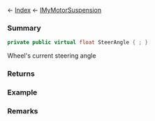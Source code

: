 ← [Index](Api-Index) ← [IMyMotorSuspension](Sandbox.ModAPI.Ingame.IMyMotorSuspension)

### Summary

```csharp
private public virtual float SteerAngle { ; }
```

Wheel's current steering angle

### Returns

### Example

### Remarks

